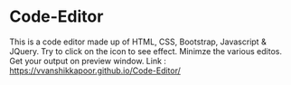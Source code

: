 # Code-Editor
This is a code editor made up of HTML, CSS, Bootstrap, Javascript &amp; JQuery.
Try to click on the icon to see effect.
Minimze the various editos.
Get your output on preview window.
Link : https://vvanshikkapoor.github.io/Code-Editor/
